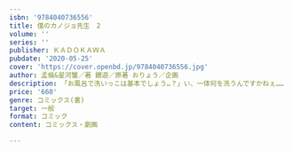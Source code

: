 ```yaml
---
isbn: '9784040736556'
title: 僕のカノジョ先生　2
volume: ''
series: ''
publisher: ＫＡＤＯＫＡＷＡ
pubdate: '2020-05-25'
cover: 'https://cover.openbd.jp/9784040736556.jpg'
author: 孟倫&星河蟹／著 鏡遊／原著 おりょう／企画
description: 「お風呂で洗いっこは基本でしょう…？」い、一体何を洗うんですかねぇ……
price: '660'
genre: コミックス(書)
target: 一般
format: コミック
content: コミックス・劇画

---
```

